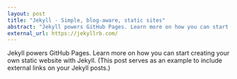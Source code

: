 ```yaml
---
layout: post
title: "Jekyll - Simple, blog-aware, static sites"
abstract: "Jekyll powers GitHub Pages. Learn more on how you can start creating your own website with Jekyll."
external_url: https://jekyllrb.com/
---
```


Jekyll powers GitHub Pages. Learn more on how you can start creating your own static website with Jekyll. (This post serves as an example to include external links on your Jekyll posts.)

